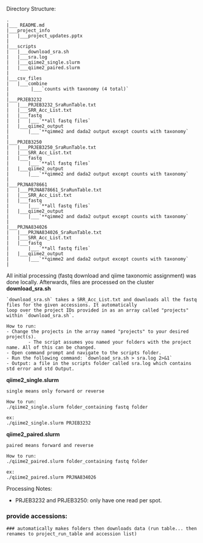 Directory Structure:

```
.
|___ README.md
|___project_info
|   |___project_updates.pptx
|
|___scripts
|   |___download_sra.sh
|   |___sra.log
|   |___qiime2_single.slurm
|   |___qiime2_paired.slurm
|
|___csv_files
|   |___combine
|        |___`counts with taxonomy (4 total)`
|
|___PRJEB3232
|   |___PRJEB3232_SraRunTable.txt
|   |___SRR_Acc_List.txt
|   |___fastq
|   |   |___`**all fastq files`
|   |___qiime2_output
|       |___`**qimme2 and dada2 output except counts with taxonomy`
|
|___PRJEB3250
|   |___PRJEB3250_SraRunTable.txt
|   |___SRR_Acc_List.txt
|   |___fastq
|       |___`**all fastq files`
|   |___qiime2_output
|       |___`**qimme2 and dada2 output except counts with taxonomy`
|
|___PRJNA878661
|   |___PRJNA878661_SraRunTable.txt
|   |___SRR_Acc_List.txt
|   |___fastq
|       |___`**all fastq files`
|   |___qiime2_output
|       |___`**qimme2 and dada2 output except counts with taxonomy`
|
|___PRJNA834026
|   |___PRJNA834026_SraRunTable.txt
|   |___SRR_Acc_List.txt
|   |___fastq
|       |___`**all fastq files`
|   |___qiime2_output
|       |___`**qimme2 and dada2 output except counts with taxonomy`
|
```

All initial processing (fastq download and qiime taxonomic assignment) was done locally. Afterwards, files are processed on the cluster
**download_sra.sh**
```
`download_sra.sh` takes a SRR_Acc_List.txt and downloads all the fastq files for the given accessions. It automatically
loop over the project IDs provided in as an array called "projects" within `download_sra.sh`.

How to run:
- Change the projects in the array named "projects" to your desired project(s). 
        - The script assumes you named your folders with the project name. All of this can be changed.
- Open command prompt and navigate to the scripts folder.
- Run the following command: `download_sra.sh > sra.log 2>&1` 
- Output: a file in the scripts folder called sra.log which contains std error and std Output.
```

**qiime2_single.slurm**
```
single means only forward or reverse

How to run:
./qiime2_single.slurm folder_containing fastq folder

ex:
./qiime2_single.slurm PRJEB3232
```

**qiime2_paired.slurm**
```
paired means forward and reverse

How to run:
./qiime2_paired.slurm folder_containing fastq folder

ex:
./qiime2_paired.slurm PRJNA834026
```

Processing Notes:
- PRJEB3232 and PRJEB3250: only have one read per spot.



 ### provide accessions:
    ### automatically makes folders then downloads data (run table... then renames to project_run_table and accession list)
